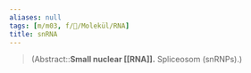```yaml
---
aliases: null
tags: [m/m03, f/🧪/Molekül/RNA]
title: snRNA
---
```

> (Abstract::**Small nuclear [[RNA]].** Spliceosom (snRNPs).)